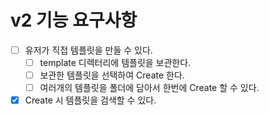# v2 기능 요구사항

- [ ] 유저가 직접 템플릿을 만들 수 있다.
  - [ ] template 디렉터리에 템플릿을 보관한다.
  - [ ] 보관한 템플릿을 선택하여 Create 한다.
  - [ ] 여러개의 템플릿을 폴더에 담아서 한번에 Create 할 수 있다.
- [x] Create 시 템플릿을 검색할 수 있다.
